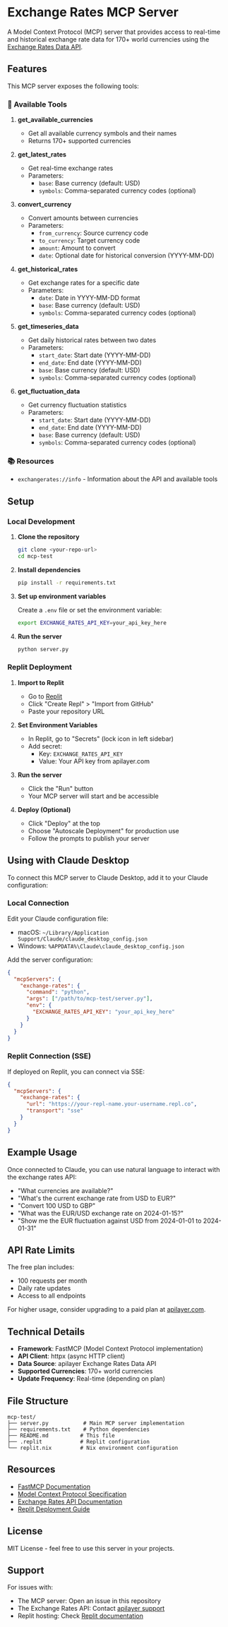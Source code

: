 # Exchange Rates MCP Server

A Model Context Protocol (MCP) server that provides access to real-time and historical exchange rate data for 170+ world currencies using the [Exchange Rates Data API](https://apilayer.com/marketplace/exchangerates_data-api).

## Features

This MCP server exposes the following tools:

### 🔧 Available Tools

1. **get_available_currencies**
   - Get all available currency symbols and their names
   - Returns 170+ supported currencies

2. **get_latest_rates**
   - Get real-time exchange rates
   - Parameters:
     - `base`: Base currency (default: USD)
     - `symbols`: Comma-separated currency codes (optional)

3. **convert_currency**
   - Convert amounts between currencies
   - Parameters:
     - `from_currency`: Source currency code
     - `to_currency`: Target currency code
     - `amount`: Amount to convert
     - `date`: Optional date for historical conversion (YYYY-MM-DD)

4. **get_historical_rates**
   - Get exchange rates for a specific date
   - Parameters:
     - `date`: Date in YYYY-MM-DD format
     - `base`: Base currency (default: USD)
     - `symbols`: Comma-separated currency codes (optional)

5. **get_timeseries_data**
   - Get daily historical rates between two dates
   - Parameters:
     - `start_date`: Start date (YYYY-MM-DD)
     - `end_date`: End date (YYYY-MM-DD)
     - `base`: Base currency (default: USD)
     - `symbols`: Comma-separated currency codes (optional)

6. **get_fluctuation_data**
   - Get currency fluctuation statistics
   - Parameters:
     - `start_date`: Start date (YYYY-MM-DD)
     - `end_date`: End date (YYYY-MM-DD)
     - `base`: Base currency (default: USD)
     - `symbols`: Comma-separated currency codes (optional)

### 📚 Resources

- `exchangerates://info` - Information about the API and available tools

## Setup

### Local Development

1. **Clone the repository**
   ```bash
   git clone <your-repo-url>
   cd mcp-test
   ```

2. **Install dependencies**
   ```bash
   pip install -r requirements.txt
   ```

3. **Set up environment variables**
   
   Create a `.env` file or set the environment variable:
   ```bash
   export EXCHANGE_RATES_API_KEY=your_api_key_here
   ```

4. **Run the server**
   ```bash
   python server.py
   ```

### Replit Deployment

1. **Import to Replit**
   - Go to [Replit](https://replit.com)
   - Click "Create Repl" > "Import from GitHub"
   - Paste your repository URL

2. **Set Environment Variables**
   - In Replit, go to "Secrets" (lock icon in left sidebar)
   - Add secret:
     - Key: `EXCHANGE_RATES_API_KEY`
     - Value: Your API key from apilayer.com

3. **Run the server**
   - Click the "Run" button
   - Your MCP server will start and be accessible

4. **Deploy (Optional)**
   - Click "Deploy" at the top
   - Choose "Autoscale Deployment" for production use
   - Follow the prompts to publish your server

## Using with Claude Desktop

To connect this MCP server to Claude Desktop, add it to your Claude configuration:

### Local Connection

Edit your Claude configuration file:
- macOS: `~/Library/Application Support/Claude/claude_desktop_config.json`
- Windows: `%APPDATA%\Claude\claude_desktop_config.json`

Add the server configuration:

```json
{
  "mcpServers": {
    "exchange-rates": {
      "command": "python",
      "args": ["/path/to/mcp-test/server.py"],
      "env": {
        "EXCHANGE_RATES_API_KEY": "your_api_key_here"
      }
    }
  }
}
```

### Replit Connection (SSE)

If deployed on Replit, you can connect via SSE:

```json
{
  "mcpServers": {
    "exchange-rates": {
      "url": "https://your-repl-name.your-username.repl.co",
      "transport": "sse"
    }
  }
}
```

## Example Usage

Once connected to Claude, you can use natural language to interact with the exchange rates API:

- "What currencies are available?"
- "What's the current exchange rate from USD to EUR?"
- "Convert 100 USD to GBP"
- "What was the EUR/USD exchange rate on 2024-01-15?"
- "Show me the EUR fluctuation against USD from 2024-01-01 to 2024-01-31"

## API Rate Limits

The free plan includes:
- 100 requests per month
- Daily rate updates
- Access to all endpoints

For higher usage, consider upgrading to a paid plan at [apilayer.com](https://apilayer.com/marketplace/exchangerates_data-api).

## Technical Details

- **Framework**: FastMCP (Model Context Protocol implementation)
- **API Client**: httpx (async HTTP client)
- **Data Source**: apilayer Exchange Rates Data API
- **Supported Currencies**: 170+ world currencies
- **Update Frequency**: Real-time (depending on plan)

## File Structure

```
mcp-test/
├── server.py           # Main MCP server implementation
├── requirements.txt    # Python dependencies
├── README.md          # This file
├── .replit            # Replit configuration
└── replit.nix         # Nix environment configuration
```

## Resources

- [FastMCP Documentation](https://github.com/jlowin/fastmcp)
- [Model Context Protocol Specification](https://modelcontextprotocol.io)
- [Exchange Rates API Documentation](https://apilayer.com/marketplace/exchangerates_data-api#documentation-tab)
- [Replit Deployment Guide](https://docs.replit.com/category/replit-deployments)

## License

MIT License - feel free to use this server in your projects.

## Support

For issues with:
- The MCP server: Open an issue in this repository
- The Exchange Rates API: Contact [apilayer support](https://apilayer.com)
- Replit hosting: Check [Replit documentation](https://docs.replit.com)


